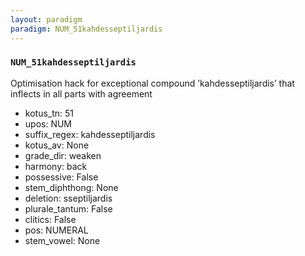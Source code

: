 ```yaml
---
layout: paradigm
paradigm: NUM_51kahdesseptiljardis
---
```

### ` NUM_51kahdesseptiljardis `

Optimisation hack for exceptional compound ’kahdesseptiljardis’ that inflects in all parts with agreement
* kotus_tn: 51
* upos: NUM
* suffix_regex: kahdesseptiljardis
* kotus_av: None
* grade_dir: weaken
* harmony: back
* possessive: False
* stem_diphthong: None
* deletion: sseptiljardis
* plurale_tantum: False
* clitics: False
* pos: NUMERAL
* stem_vowel: None

